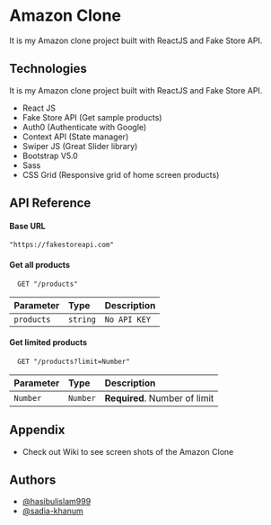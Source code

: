 
# Amazon Clone
It is my Amazon clone project built with ReactJS and Fake Store API.
## Technologies
It is my Amazon clone project built with ReactJS and Fake Store API.
- React JS
- Fake Store API (Get sample products)
- Auth0 (Authenticate with Google)
- Context API (State manager)
- Swiper JS (Great Slider library)
- Bootstrap V5.0
- Sass
- CSS Grid (Responsive grid of home screen products)
## API Reference

#### Base URL
```
"https://fakestoreapi.com"
```

#### Get all products

```http
  GET "/products"
```

| Parameter | Type     | Description                |
| :-------- | :------- | :------------------------- |
| `products` | `string` | `No API KEY` |

#### Get limited products

```http
  GET "/products?limit=Number"
```

| Parameter | Type     | Description                       |
| :-------- | :------- | :-------------------------------- |
| `Number`      | `Number` | **Required**. Number of limit |



## Appendix
- Check out Wiki to see screen shots of the Amazon Clone
## Authors

- [@hasibulislam999](https://github.com/hasibulislam999)
- [@sadia-khanum](https://github.com/sadia-khanum)
